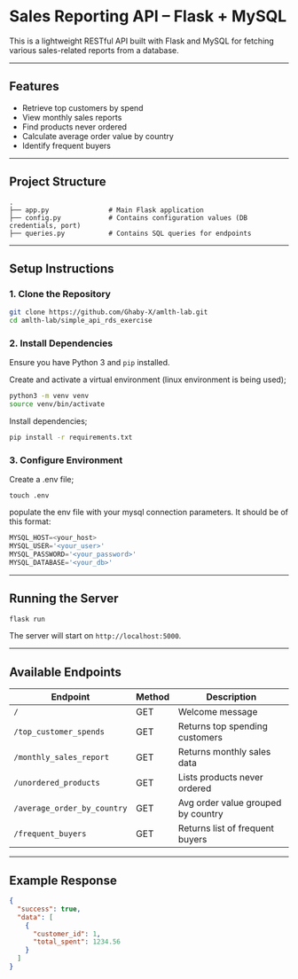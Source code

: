 
# Sales Reporting API – Flask + MySQL

This is a lightweight RESTful API built with Flask and MySQL for fetching various sales-related reports from a database.

---

## Features

- Retrieve top customers by spend
- View monthly sales reports
- Find products never ordered
- Calculate average order value by country
- Identify frequent buyers

---

## Project Structure

```
.
├── app.py               # Main Flask application
├── config.py            # Contains configuration values (DB credentials, port)
├── queries.py           # Contains SQL queries for endpoints
```

---

##  Setup Instructions

### 1. Clone the Repository

```bash
git clone https://github.com/Ghaby-X/amlth-lab.git
cd amlth-lab/simple_api_rds_exercise
```

### 2. Install Dependencies

Ensure you have Python 3 and `pip` installed.


Create and activate a virtual environment (linux environment is being used);

```bash
python3 -m venv venv
source venv/bin/activate
```

Install dependencies;

```bash
pip install -r requirements.txt
```

### 3. Configure Environment

Create a .env file; 
```
touch .env
```

populate the env file with your mysql connection parameters. It should be of this format:

```python
MYSQL_HOST=<your_host>
MYSQL_USER='<your_user>'
MYSQL_PASSWORD='<your_password>'
MYSQL_DATABASE='<your_db>'
```

---

## Running the Server

```bash
flask run
```

The server will start on `http://localhost:5000`.

---

## Available Endpoints

| Endpoint                        | Method | Description                              |
|--------------------------------|--------|------------------------------------------|
| `/`                            | GET    | Welcome message                          |
| `/top_customer_spends`         | GET    | Returns top spending customers           |
| `/monthly_sales_report`        | GET    | Returns monthly sales data               |
| `/unordered_products`          | GET    | Lists products never ordered             |
| `/average_order_by_country`    | GET    | Avg order value grouped by country       |
| `/frequent_buyers`             | GET    | Returns list of frequent buyers          |

---

## Example Response

```json
{
  "success": true,
  "data": [
    {
      "customer_id": 1,
      "total_spent": 1234.56
    }
  ]
}
```
